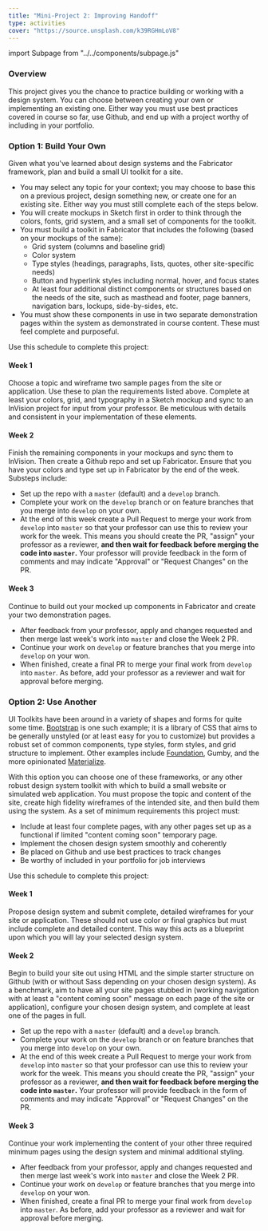 ```yaml
---
title: "Mini-Project 2: Improving Handoff"
type: activities
cover: "https://source.unsplash.com/k39RGHmLoV8"
---
```

import Subpage from "../../components/subpage.js"

<Subpage slug="overall">

### Overview

This project gives you the chance to practice building or working with a design system. You can choose between creating your own or implementing an existing one. Either way you must use best practices covered in course so far, use Github, and end up with a project worthy of including in your portfolio.

</Subpage>
<Subpage slug="build">

### Option 1: Build Your Own

Given what you've learned about design systems and the Fabricator framework, plan and build a small UI toolkit for a site.

- You may select any topic for your context; you may choose to base this on a previous project, design something new, or create one for an existing site. Either way you must still complete each of the steps below.
- You will create mockups in Sketch first in order to think through the colors, fonts, grid system, and a small set of components for the toolkit.
- You must build a toolkit in Fabricator that includes the following (based on your mockups of the same):
  * Grid system (columns and baseline grid)
  * Color system
  * Type styles (headings, paragraphs, lists, quotes, other site-specific needs)
  * Button and hyperlink styles including normal, hover, and focus states
  * At least four additional distinct components or structures based on the needs of the site, such as masthead and footer, page banners, navigation bars, lockups, side-by-sides, etc.
- You must show these components in use in two separate demonstration pages within the system as demonstrated in course content. These must feel complete and purposeful.

Use this schedule to complete this project:

#### Week 1

Choose a topic and wireframe two sample pages from the site or application. Use these to plan the requirements listed above. Complete at least your colors, grid, and typography in a Sketch mockup and sync to an InVision project for input from your professor. Be meticulous with details and consistent in your implementation of these elements.

#### Week 2

Finish the remaining components in your mockups and sync them to InVision. Then create a Github repo and set up Fabricator. Ensure that you have your colors and type set up in Fabricator by the end of the week. Substeps include:
  - Set up the repo with a `master` (default) and a `develop` branch.
  - Complete your work on the `develop` branch or on feature branches that you merge into `develop` on your own.
  - At the end of this week create a Pull Request to merge your work from `develop` into `master` so that your professor can use this to review your work for the week. This means you should create the PR, "assign" your professor as a reviewer, **and then wait for feedback before merging the code into `master`.** Your professor will provide feedback in the form of comments and may indicate "Approval" or "Request Changes" on the PR.

#### Week 3

Continue to build out your mocked up components in Fabricator and create your two demonstration pages.
  - After feedback from your professor, apply and changes requested and then merge last week's work into `master` and close the Week 2 PR.
  - Continue your work on `develop` or feature branches that you merge into `develop` on your won.
  - When finished, create a final PR to merge your final work from `develop` into `master`. As before, add your professor as a reviewer and wait for approval before merging.

</Subpage>
<Subpage slug="use">

### Option 2: Use Another

UI Toolkits have been around in a variety of shapes and forms for quite some time. [Bootstrap](https://getbootstrap.com/) is one such example; it is a library of CSS that aims to be generally unstyled (or at least easy for you to customize) but provides a robust set of common components, type styles, form styles, and grid structure to implement. Other examples include [Foundation](https://foundation.zurb.com/), Gumby, and the more opinionated [Materialize](https://materializecss.com/).

With this option you can choose one of these frameworks, or any other robust design system toolkit with which to build a small website or simulated web application. You must propose the topic and content of the site, create high fidelity wireframes of the intended site, and then build them using the system. As a set of minimum requirements this project must:

- Include at least four complete pages, with any other pages set up as a functional if limited "content coming soon" temporary page.
- Implement the chosen design system smoothly and coherently
- Be placed on Github and use best practices to track changes
- Be worthy of included in your portfolio for job interviews

Use this schedule to complete this project:

#### Week 1

Propose design system and submit complete, detailed wireframes for your site or application. These should not use color or final graphics but must include complete and detailed content. This way this acts as a blueprint upon which you will lay your selected design system.

#### Week 2

Begin to build your site out using HTML and the simple starter structure on Github (with or without Sass depending on your chosen design system). As a benchmark, aim to have all your site pages stubbed in (working navigation with at least a "content coming soon" message on each page of the site or application), configure your chosen design system, and complete at least one of the pages in full.
  - Set up the repo with a `master` (default) and a `develop` branch.
  - Complete your work on the `develop` branch or on feature branches that you merge into `develop` on your own.
  - At the end of this week create a Pull Request to merge your work from `develop` into `master` so that your professor can use this to review your work for the week. This means you should create the PR, "assign" your professor as a reviewer, **and then wait for feedback before merging the code into `master`.** Your professor will provide feedback in the form of comments and may indicate "Approval" or "Request Changes" on the PR.

#### Week 3

Continue your work implementing the content of your other three required minimum pages using the design system and minimal additional styling.
  - After feedback from your professor, apply and changes requested and then merge last week's work into `master` and close the Week 2 PR.
  - Continue your work on `develop` or feature branches that you merge into `develop` on your won.
  - When finished, create a final PR to merge your final work from `develop` into `master`. As before, add your professor as a reviewer and wait for approval before merging.

</Subpage>
